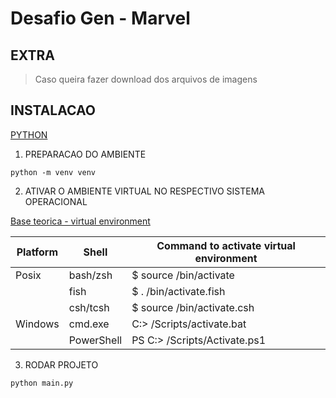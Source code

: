 # Desafio Gen - Marvel

## EXTRA

> Caso queira fazer download dos arquivos de imagens

## INSTALACAO

[PYTHON](https://www.python.org/downloads/)

1. PREPARACAO DO AMBIENTE

```shell
python -m venv venv
```

2. ATIVAR O AMBIENTE VIRTUAL NO RESPECTIVO SISTEMA OPERACIONAL

[Base teorica - virtual environment](https://docs.python.org/3.4/library/venv.html#creating-virtual-environments)

| Platform | Shell      | Command to activate virtual environment |
| -------- | ---------- | --------------------------------------- |
| Posix    | bash/zsh   | $ source <venv>/bin/activate            |
|          | fish       | $ . /bin/activate.fish                  |
|          | csh/tcsh   | $ source /bin/activate.csh              |
| Windows  | cmd.exe    | C:> /Scripts/activate.bat               |
|          | PowerShell | PS C:> /Scripts/Activate.ps1            |

3. RODAR PROJETO

```shell
python main.py
```

